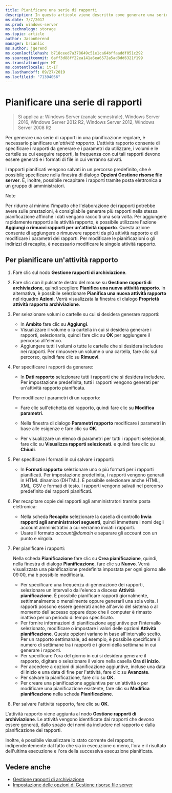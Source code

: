 ```yaml
---
title: Pianificare una serie di rapporti
description: In questo articolo viene descritto come generare una serie di rapporti sulla base di una pianificazione regolare
ms.date: 7/7/2017
ms.prod: windows-server
ms.technology: storage
ms.topic: article
author: JasonGerend
manager: brianlic
ms.author: jgerend
ms.openlocfilehash: b718ceed7a378649c51e1ca64bffaaddf051c292
ms.sourcegitcommit: 6aff3d88ff22ea141a6ea6572a5ad8dd6321f199
ms.translationtype: MT
ms.contentlocale: it-IT
ms.lasthandoff: 09/27/2019
ms.locfileid: "71394056"
---
```

# <a name="schedule-a-set-of-reports"></a>Pianificare una serie di rapporti

> Si applica a: Windows Server (canale semestrale), Windows Server 2016, Windows Server 2012 R2, Windows Server 2012, Windows Server 2008 R2

Per generare una serie di rapporti in una pianificazione regolare, è necessario pianificare un'*attività rapporto*. L'attività rapporto consente di specificare i rapporti da generare e i parametri da utilizzare, i volumi e le cartelle su cui eseguire rapporti, la frequenza con cui tali rapporti devono essere generati e i formati di file in cui verranno salvati.

I rapporti pianificati vengono salvati in un percorso predefinito, che è possibile specificare nella finestra di dialogo **Opzioni Gestione risorse file server**. È, inoltre, possibile recapitare i rapporti tramite posta elettronica a un gruppo di amministratori.

> [!Note]
> Per ridurre al minimo l'impatto che l'elaborazione dei rapporti potrebbe avere sulle prestazioni, è consigliabile generare più rapporti nella stessa pianificazione affinché i dati vengano raccolti una sola volta. Per aggiungere rapidamente rapporti alle attività rapporto, è possibile utilizzare l'azione **Aggiungi o rimuovi rapporti per un'attività rapporto**. Questa azione consente di aggiungere o rimuovere rapporti da più attività rapporto e di modificare i parametri dei rapporti. Per modificare le pianificazioni o gli indirizzi di recapito, è necessario modificare le singole attività rapporto.

## <a name="to-schedule-a-report-task"></a>Per pianificare un'attività rapporto

1. Fare clic sul nodo **Gestione rapporti di archiviazione**.

2. Fare clic con il pulsante destro del mouse su **Gestione rapporti di archiviazione**, quindi scegliere **Pianifica una nuova attività rapporto**. In alternativa, è possibile selezionare **Pianifica una nuova attività rapporto** nel riquadro **Azioni**. Verrà visualizzata la finestra di dialogo **Proprietà attività rapporto archiviazione**.

3. Per selezionare volumi o cartelle su cui si desidera generare rapporti:

   -   In **Ambito** fare clic su **Aggiungi**.
   -   Visualizzare il volume o la cartella in cui si desidera generare i rapporti, selezionarla, quindi fare clic su **OK** per aggiungere il percorso all'elenco.
   -   Aggiungere tutti i volumi o tutte le cartelle che si desidera includere nei rapporti. Per rimuovere un volume o una cartella, fare clic sul percorso, quindi fare clic su **Rimuovi**.

4. Per specificare i rapporti da generare:

   -  In **Dati rapporto** selezionare tutti i rapporti che si desidera includere. Per impostazione predefinita, tutti i rapporti vengono generati per un'attività rapporto pianificata.

   Per modificare i parametri di un rapporto:

   -   Fare clic sull'etichetta del rapporto, quindi fare clic su **Modifica parametri**.
   -   Nella finestra di dialogo **Parametri rapporto** modificare i parametri in base alle esigenze e fare clic su **OK**.

   -   Per visualizzare un elenco di parametri per tutti i rapporti selezionati, fare clic su **Visualizza rapporti selezionati**. e quindi fare clic su **Chiudi**.

5. Per specificare i formati in cui salvare i rapporti:

   -  In **Formati rapporto** selezionare uno o più formati per i rapporti pianificati. Per impostazione predefinita, i rapporti vengono generati in HTML dinamico (DHTML). È possibile selezionare anche HTML, XML, CSV e formati di testo. I rapporti vengono salvati nel percorso predefinito dei rapporti pianificati.

6. Per recapitare copie dei rapporti agli amministratori tramite posta elettronica:

   - Nella scheda **Recapito** selezionare la casella di controllo **Invia rapporti agli amministratori seguenti**, quindi immettere i nomi degli account amministrativi a cui verranno inviati i rapporti. 
   - Usare il formato <em>account@domain</em> e separare gli account con un punto e virgola.

7. Per pianificare i rapporti:

   Nella scheda **Pianificazione** fare clic su **Crea pianificazione**, quindi, nella finestra di dialogo **Pianificazione**, fare clic su **Nuovo**. Verrà visualizzata una pianificazione predefinita impostata per ogni giorno alle 09:00, ma è possibile modificarla.

   -   Per specificare una frequenza di generazione dei rapporti, selezionare un intervallo dall'elenco a discesa **Attività pianificazione**.
       È possibile pianificare rapporti giornalmente, settimanalmente o mensilmente oppure generarli una sola volta. I rapporti possono essere generati anche all'avvio del sistema o al momento dell'accesso oppure dopo che il computer è rimasto inattivo per un periodo di tempo specificato.
   -   Per fornire informazioni di pianificazione aggiuntive per l'intervallo selezionato, modificare o impostare i valori delle opzioni **Attività pianificazione**.
       Queste opzioni variano in base all'intervallo scelto. Per un rapporto settimanale, ad esempio, è possibile specificare il numero di settimane tra i rapporti e i giorni della settimana in cui generare i rapporti.
   -   Per specificare l'ora del giorno in cui si desidera generare il rapporto, digitare o selezionare il valore nella casella **Ora di inizio**.
   -   Per accedere a opzioni di pianificazione aggiuntive, incluse una data di inizio e una data di fine per l'attività, fare clic su **Avanzate**.
   -   Per salvare la pianificazione, fare clic su **OK**.
   -  Per creare una pianificazione aggiuntiva per un'attività o per modificare una pianificazione esistente, fare clic su **Modifica pianificazione** nella scheda **Pianificazione**.

8. Per salvare l'attività rapporto, fare clic su **OK**.

L'attività rapporto viene aggiunta al nodo **Gestione rapporti di archiviazione**. Le attività vengono identificate dai rapporti che devono essere generati, dallo spazio dei nomi da includere nel rapporto e dalla pianificazione dei rapporti.

Inoltre, è possibile visualizzare lo stato corrente del rapporto, indipendentemente dal fatto che sia in esecuzione o meno, l'ora e il risultato dell'ultima esecuzione e l'ora della successiva esecuzione pianificata.

## <a name="see-also"></a>Vedere anche

-   [Gestione rapporti di archiviazione](storage-reports-management.md)
-   [Impostazione delle opzioni di Gestione risorse file server](setting-file-server-resource-manager-options.md)


